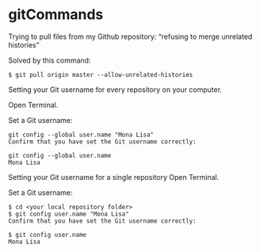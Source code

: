 # gitCommands
Trying to pull files from my Github repository: “refusing to merge unrelated histories”  

 Solved by this command: 

```
$ git pull origin master --allow-unrelated-histories

```

Setting your Git username for every repository on your computer.  

Open Terminal.

Set a Git username:
```
git config --global user.name "Mona Lisa"
Confirm that you have set the Git username correctly:
```
```
git config --global user.name
Mona Lisa
```

Setting your Git username for a single repository
Open Terminal.

Set a Git username:
```
$ cd <your local repository folder>
$ git config user.name "Mona Lisa"
Confirm that you have set the Git username correctly:

$ git config user.name
Mona Lisa

```
